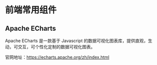 # 前端常用组件

## Apache ECharts

Apache ECharts 是一款基于 Javascript 的数据可视化图表库，提供直观，生动，可交互，可个性化定制的数据可视化图表。

官网地址：https://echarts.apache.org/zh/index.html